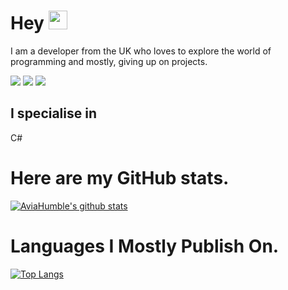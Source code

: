 # Hey <img src="https://raw.githubusercontent.com/MartinHeinz/MartinHeinz/master/wave.gif" width="30px">
I am a developer from the UK who loves to explore the world of programming and mostly, giving up on projects.

![](https://img.shields.io/badge/IDE-VS-nformational?style=flat&logo=<LOGO_NAME>&logoColor=white&color=2bbc8a) 
![](https://img.shields.io/badge/OS-Windows-informational?style=flat&logo=<LOGO_NAME>&logoColor=white&color=2bbc8a)
![](https://img.shields.io/badge/Language-CSharp-informational?style=flat&logo=<LOGO_NAME>&logoColor=white&color=2bbc8a)

## I specialise in
C#

# Here are my GitHub stats.

[![AviaHumble's github stats](https://github-readme-stats.vercel.app/api?username=AviaHumble&theme=synthwave)](https://github.com/anuraghazra/github-readme-stats) <br>

# Languages I Mostly Publish On.

[![Top Langs](https://github-readme-stats.vercel.app/api/top-langs/?username=AviaHumble)](https://github.com/AviaHumble/AviaHumble)
